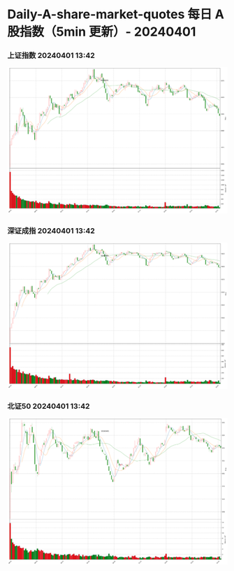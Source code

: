 
# Daily-A-share-market-quotes 每日 A 股指数（5min 更新）- 20240401

### 上证指数 20240401 13:42
![](./fig/2024/4/20240401-sh000001.png)

### 深证成指 20240401 13:42
![](./fig/2024/4/20240401-sz399001.png)

### 北证50 20240401 13:42
![](./fig/2024/4/20240401-bj899050.png)

